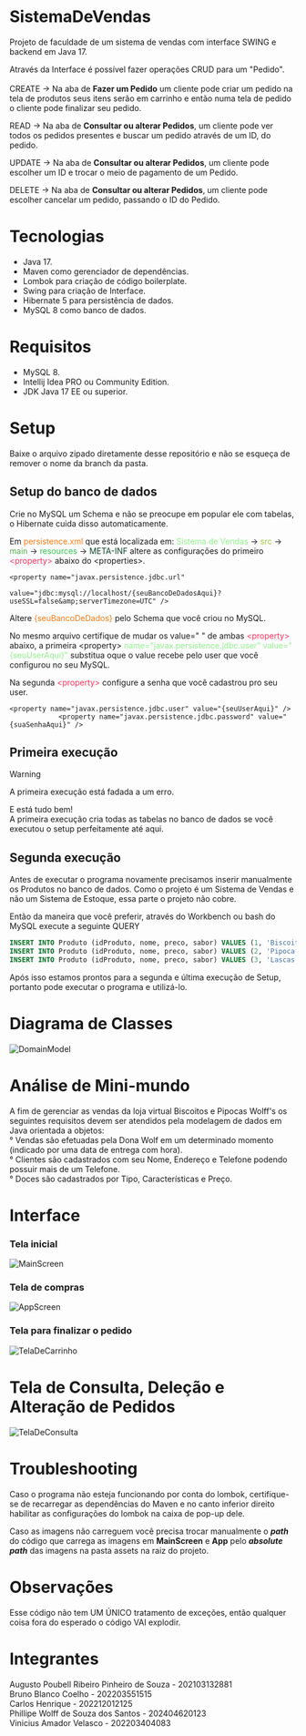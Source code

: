 # SistemaDeVendas
Projeto de faculdade de um sistema de vendas com interface SWING e backend em Java 17.
    
Através da Interface é possível fazer operações CRUD para 
um "Pedido".<br></br>
CREATE → Na aba de **Fazer um Pedido** um cliente pode criar um pedido na tela de 
produtos seus itens serão em carrinho e então numa tela de pedido 
o cliente pode finalizar seu pedido.

READ → Na aba de **Consultar ou alterar Pedidos**, um cliente pode ver todos os pedidos presentes
e buscar um pedido através de um ID, do pedido.

UPDATE → Na aba de **Consultar ou alterar Pedidos**, um cliente pode escolher um ID e trocar o 
meio de pagamento de um Pedido.

DELETE → Na aba de **Consultar ou alterar Pedidos**, um cliente pode escolher cancelar um pedido, 
passando o ID do Pedido.

# Tecnologias
- Java 17.
- Maven como gerenciador de dependências.
- Lombok para criação de código boilerplate.
- Swing para criação de Interface.
- Hibernate 5 para persistência de dados.
- MySQL 8 como banco de dados.

# Requisitos
- MySQL 8.
- Intellij Idea PRO ou Community Edition.
- JDK Java 17 EE ou superior.

# Setup
Baixe o arquivo zipado diretamente desse repositório e não se esqueça de 
remover o nome da branch da pasta.

## Setup do banco de dados

Crie no MySQL um Schema e não se preocupe em popular ele com tabelas, o Hibernate cuida disso automaticamente.

Em <span style="color:#f97a12">persistence.xml</span> que está localizada em:
<span style="color:#91F38B">Sistema de Vendas</span> → 
<span style="color:#9FC638">src</span> → 
<span style="color:#57AE4E">main</span> → 
<span style="color:#34C450">resources</span> → 
<span style="color:#0B4529">META-INF</span>
 altere as configurações do primeiro <span style="color:#fe315d">&lt;property&gt;</span> abaixo do &lt;properties&gt;.
```
<property name="javax.persistence.jdbc.url"
                      value="jdbc:mysql://localhost/{seuBancoDeDadosAqui}?useSSL=false&amp;serverTimezone=UTC" />
```
Altere <span style="color:#f97a12">{seuBancoDeDados}</span> 
pelo Schema que você criou no MySQL.

No mesmo arquivo certifique de mudar os value=" " de ambas <span style="color:#fe315d">&lt;property&gt;</span> abaixo, 
a primeira &lt;property&gt; <span style="color:#91F38B">name="javax.persistence.jdbc.user" value="{seuUserAqui}"</span> substitua oque 
o value recebe pelo user que você configurou no seu MySQL.

Na segunda <span style="color:#fe315d">&lt;property&gt;</span> <span style="color:#91F38B"><property name="javax.persistence.jdbc.password" value="{suaSenhaAqui}" /></span>
configure a senha que você cadastrou pro seu user.

```
<property name="javax.persistence.jdbc.user" value="{seuUserAqui}" />
            <property name="javax.persistence.jdbc.password" value="{suaSenhaAqui}" />
```

## Primeira execução

> [!WARNING]
> A primeira execução está fadada a um erro.

E está tudo bem!<br>
A primeira execução cria todas as tabelas no banco de dados se você executou o setup perfeitamente
até aqui.

## Segunda execução

Antes de executar o programa novamente precisamos inserir manualmente os 
Produtos no banco de dados. Como o projeto é um Sistema de Vendas e não 
um Sistema de Estoque, essa parte o projeto não cobre.

Então da maneira que você preferir, através do Workbench ou bash do MySQL execute a seguinte
QUERY
``` sql
INSERT INTO Produto (idProduto, nome, preco, sabor) VALUES (1, 'Biscoito Decorado', 18.0, 'Baunilha');
INSERT INTO Produto (idProduto, nome, preco, sabor) VALUES (2, 'Pipoca Gourmet (Pacote)', 8.0, 'Pão de Alho');
INSERT INTO Produto (idProduto, nome, preco, sabor) VALUES (3, 'Lascas de Brownie (Pacote)', 30.0, 'Lascas de Browniew');
```

Após isso estamos prontos para a segunda e última execução de Setup, portanto pode 
executar o programa e utilizá-lo.

# Diagrama de Classes
![DomainModel](https://github.com/Fflow021/SistemaDeVendas/blob/e0ddd84520c4a6c258a9c4ea651dc904ca27e516/assets/Diagrama_Classes.png)

# Análise de Mini-mundo
A fim de gerenciar as vendas da loja virtual Biscoitos e Pipocas Wolff's os seguintes requisitos devem ser atendidos pela modelagem de dados em Java orientada a objetos:<br>
° Vendas são efetuadas pela Dona Wolf em um determinado momento (indicado por uma data de entrega com hora).<br>
° Clientes são cadastrados com seu Nome, Endereço e Telefone podendo possuir mais de um Telefone.<br>
° Doces são cadastrados por Tipo, Características e Preço.<br>

# Interface
### Tela inicial
![MainScreen](https://github.com/Fflow021/SistemaDeVendas/blob/3520ce92c6d04f82d590a8d86c7a2cd81cc55220/assets/assetsFotosDaTela/MainScreen.png)
### Tela de compras
![AppScreen](https://github.com/Fflow021/SistemaDeVendas/blob/b76fd6064e57353fd152047b440e746d07808949/assets/assetsFotosDaTela/AppScreen.png)
### Tela para finalizar o pedido
![TelaDeCarrinho](https://github.com/Fflow021/SistemaDeVendas/blob/b76fd6064e57353fd152047b440e746d07808949/assets/assetsFotosDaTela/TelaDoCarrinho.png)
# Tela de Consulta, Deleção e Alteração de Pedidos
![TelaDeConsulta](https://github.com/Fflow021/SistemaDeVendas/blob/3520ce92c6d04f82d590a8d86c7a2cd81cc55220/assets/assetsFotosDaTela/RUDScreen.png)

# Troubleshooting
Caso o programa não esteja funcionando por conta do lombok, certifique-se de 
recarregar as dependências do Maven e no canto inferior direito habilitar as 
configurações do lombok na caixa de pop-up dele.

Caso as imagens não carreguem você precisa trocar manualmente o _**path**_ do
código que carrega as imagens em **MainScreen** e **App** pelo _**absolute path**_
das imagens na pasta assets na raiz do projeto.

# Observações
Esse código não tem UM ÚNICO tratamento de exceções, então qualquer coisa 
fora do esperado o código VAI explodir.

# Integrantes
Augusto Poubell Ribeiro Pinheiro de Souza - 202103132881<br>
Bruno Blanco Coelho - 202203551515<br>
Carlos Henrique - 202212012125<br>
Phillipe Wolff de Souza dos Santos - 202404620123<br>
Vinicius Amador Velasco - 202203404083<br>